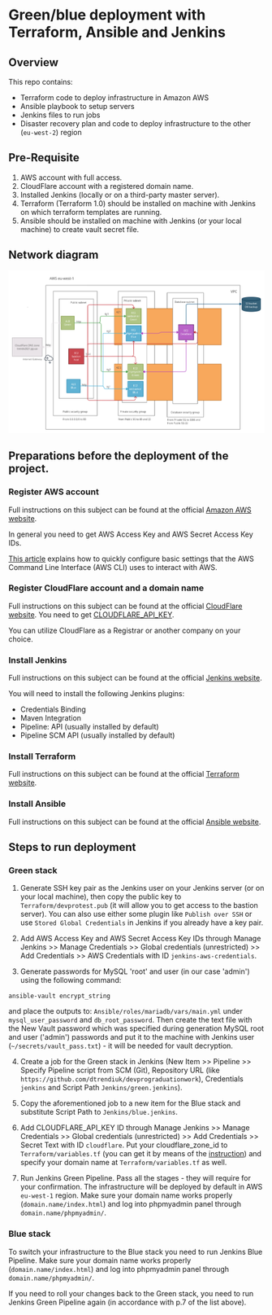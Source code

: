 # Green/blue deployment with Terraform, Ansible and Jenkins
## Overview
This repo contains:
- Terraform code to deploy infrastructure in Amazon AWS
- Ansible playbook to setup servers
- Jenkins files to run jobs
- Disaster recovery plan and code to deploy infrastructure to the other (`eu-west-2`) region

## Pre-Requisite
1. AWS account with full access.
2. CloudFlare account with a registered domain name.
3. Installed Jenkins (locally or on a third-party master server).
4. Terraform (Terraform 1.0) should be installed on machine with Jenkins on which terraform templates are running.
5. Ansible should be installed on machine with Jenkins (or your local machine) to create vault secret file.

## Network diagram
![Green/blue network diagram](docs/network_diagram.png "MarineGEO logo")

## Preparations before the deployment of the project.
### Register AWS account
Full instructions on this subject can be found at the official [Amazon AWS website](https://aws.amazon.com/free).

In general you need to get AWS Access Key and AWS Secret Access Key IDs.

[This article](https://docs.aws.amazon.com/cli/latest/userguide/cli-configure-quickstart.html) explains how to quickly configure basic settings that the AWS Command Line Interface (AWS CLI) uses to interact with AWS.

### Register CloudFlare account and a domain name
Full instructions on this subject can be found at the official [CloudFlare website](https://support.cloudflare.com/hc/en-us/articles/201720164-Creating-a-Cloudflare-account-and-adding-a-website). You need to get [CLOUDFLARE_API_KEY](https://developers.cloudflare.com/api/tokens/create).

You can utilize CloudFlare as a Registrar or another company on your choice.

### Install Jenkins
Full instructions on this subject can be found at the official [Jenkins website](https://www.jenkins.io/download/).

You will need to install the following Jenkins plugins:
- Credentials Binding
- Maven Integration
- Pipeline: API (usually installed by default)
- Pipeline SCM API (usually installed by default)

### Install Terraform
Full instructions on this subject can be found at the official [Terraform website](https://www.terraform.io/downloads).

### Install Ansible
Full instructions on this subject can be found at the official [Ansible website](https://docs.ansible.com/ansible/latest/installation_guide/intro_installation.html).


## Steps to run deployment
### Green stack

1. Generate SSH key pair as the Jenkins user on your Jenkins server (or on your local machine), then copy the public key to `Terraform/devprotest.pub` (it will allow you to get access to the bastion server).
You can also use either some plugin like `Publish over SSH` or use `Stored Global Credentials` in Jenkins if you already have a key pair.

2. Add AWS Access Key and AWS Secret Access Key IDs through Manage Jenkins >> Manage Credentials >> Global credentials (unrestricted) >> Add Credentials >> AWS Credentials with ID `jenkins-aws-credentials`.

3. Generate passwords for MySQL 'root' and user (in our case 'admin') using the following command:
```
ansible-vault encrypt_string
```
and place the outputs to: `Ansible/roles/mariadb/vars/main.yml` under `mysql_user_password` and `db_root_password`. Then create the text file with the New Vault password which was specified during generation MySQL root and user ('admin') passwords and put it to the machine with Jenkins user (`~/secrets/vault_pass.txt`) - it will be needed for vault decryption.

4. Create a job for the Green stack in Jenkins (New Item >> Pipeline >> Specify Pipeline script from SCM (Git), Repository URL (like `https://github.com/dtrendiuk/devprograduationwork`), Credentials `jenkins` and Script Path `Jenkins/green.jenkins`).

5. Copy the aforementioned job to a new item for the Blue stack and substitute Script Path to `Jenkins/blue.jenkins`.

6. Add CLOUDFLARE_API_KEY ID through Manage Jenkins >> Manage Credentials >> Global credentials (unrestricted) >> Add Credentials >> Secret Text with ID `cloudflare`. Put your cloudflare_zone_id to `Terraform/variables.tf` (you can get it by means of the [instruction](https://developers.cloudflare.com/workers/get-started/guide#optional-configure-for-deploying-to-a-registered-domain)) and specify your domain name at `Terraform/variables.tf` as well.

7. Run Jenkins Green Pipeline. Pass all the stages - they will require for your confirmation. The infrastructure will be deployed by default in AWS `eu-west-1` region. Make sure your domain name works properly (`domain.name/index.html`) and log into phpmyadmin panel through `domain.name/phpmyadmin/`.

### Blue stack

To switch your infrastructure to the Blue stack you need to run Jenkins Blue Pipeline. Make sure your domain name works properly (`domain.name/index.html`) and log into phpmyadmin panel through `domain.name/phpmyadmin/`.

If you need to roll your changes back to the Green stack, you need to run Jenkins Green Pipeline again (in accordance with p.7 of the list above).
